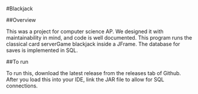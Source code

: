 #Blackjack

##Overview

This was a project for computer science AP. We designed it with maintainability in mind, and code is well documented. This program runs the classical card serverGame blackjack inside a JFrame. The database for saves is implemented in SQL.

##To run

To run this, download the latest release from the releases tab of Github. After you load this into your IDE, link the JAR file to allow for SQL connections.
